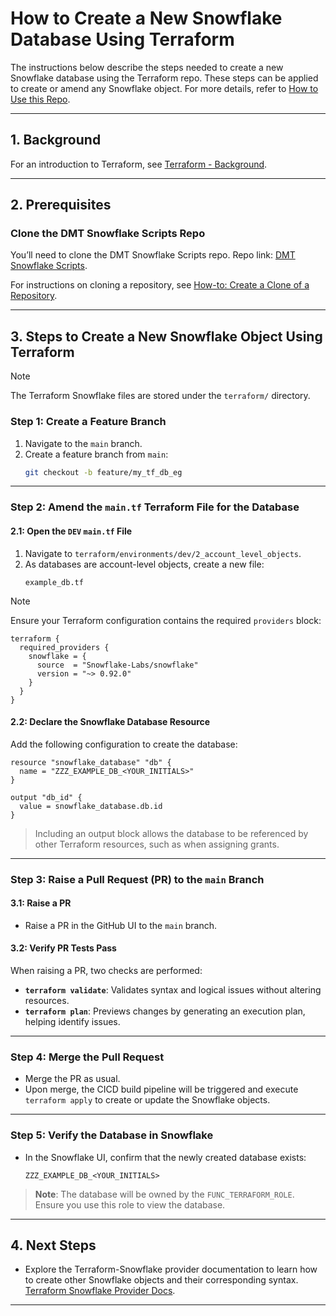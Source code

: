 # How to Create a New Snowflake Database Using Terraform

The instructions below describe the steps needed to create a new Snowflake database using the Terraform repo. These steps can be applied to create or amend any Snowflake object. For more details, refer to [How to Use this Repo](https://github.com/payroc/dmt-scripts-snowflake/blob/main/docs/how_to_use_this_repo.md).

---

## 1. Background

For an introduction to Terraform, see [Terraform - Background](#).

---

## 2. Prerequisites

### Clone the DMT Snowflake Scripts Repo

You’ll need to clone the DMT Snowflake Scripts repo.
Repo link: [DMT Snowflake Scripts](https://github.com/payroc/dmt-scripts-snowflake).

For instructions on cloning a repository, see [How-to: Create a Clone of a Repository](#).

---

## 3. Steps to Create a New Snowflake Object Using Terraform

> [!NOTE]
> The Terraform Snowflake files are stored under the `terraform/` directory.

### **Step 1: Create a Feature Branch**

1. Navigate to the `main` branch.
2. Create a feature branch from `main`:
   ```bash
   git checkout -b feature/my_tf_db_eg
   ```

---

### **Step 2: Amend the `main.tf` Terraform File for the Database**

#### 2.1: Open the `DEV` `main.tf` File

1. Navigate to `terraform/environments/dev/2_account_level_objects`.
2. As databases are account-level objects, create a new file:
   ```plaintext
   example_db.tf
   ```

> [!NOTE]
> Ensure your Terraform configuration contains the required `providers` block:
```hcl
terraform {
  required_providers {
    snowflake = {
      source  = "Snowflake-Labs/snowflake"
      version = "~> 0.92.0"
    }
  }
}
```

#### 2.2: Declare the Snowflake Database Resource

Add the following configuration to create the database:

```hcl
resource "snowflake_database" "db" {
  name = "ZZZ_EXAMPLE_DB_<YOUR_INITIALS>"
}

output "db_id" {
  value = snowflake_database.db.id
}
```

> Including an output block allows the database to be referenced by other Terraform resources, such as when assigning grants.

---

### **Step 3: Raise a Pull Request (PR) to the `main` Branch**

#### 3.1: Raise a PR
- Raise a PR in the GitHub UI to the `main` branch.

#### 3.2: Verify PR Tests Pass

When raising a PR, two checks are performed:

- **`terraform validate`**: Validates syntax and logical issues without altering resources.
- **`terraform plan`**: Previews changes by generating an execution plan, helping identify issues.

---

### **Step 4: Merge the Pull Request**

- Merge the PR as usual.
- Upon merge, the CICD build pipeline will be triggered and execute `terraform apply` to create or update the Snowflake objects.

---

### **Step 5: Verify the Database in Snowflake**

- In the Snowflake UI, confirm that the newly created database exists:
  ```plaintext
  ZZZ_EXAMPLE_DB_<YOUR_INITIALS>
  ```

> **Note**: The database will be owned by the `FUNC_TERRAFORM_ROLE`. Ensure you use this role to view the database.

---

## 4. Next Steps

- Explore the Terraform-Snowflake provider documentation to learn how to create other Snowflake objects and their corresponding syntax.
  [Terraform Snowflake Provider Docs](https://registry.terraform.io/providers/Snowflake-Labs/snowflake/latest/docs).

---
